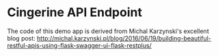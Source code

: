 Cingerine API Endpoint 
=============

The code of this demo app is derived from Michal Karzynski's excellent blog post:
http://michal.karzynski.pl/blog/2016/06/19/building-beautiful-restful-apis-using-flask-swagger-ui-flask-restplus/
